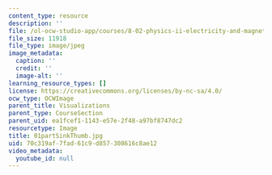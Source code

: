 ```yaml
---
content_type: resource
description: ''
file: /ol-ocw-studio-app/courses/8-02-physics-ii-electricity-and-magnetism-spring-2007/70c319af7fad61c9d857308616c8ae12_01partSinkThumb.jpg
file_size: 11918
file_type: image/jpeg
image_metadata:
  caption: ''
  credit: ''
  image-alt: ''
learning_resource_types: []
license: https://creativecommons.org/licenses/by-nc-sa/4.0/
ocw_type: OCWImage
parent_title: Visualizations
parent_type: CourseSection
parent_uid: ea1fcef1-1143-e57e-2f48-a97bf8747dc2
resourcetype: Image
title: 01partSinkThumb.jpg
uid: 70c319af-7fad-61c9-d857-308616c8ae12
video_metadata:
  youtube_id: null
---
```

